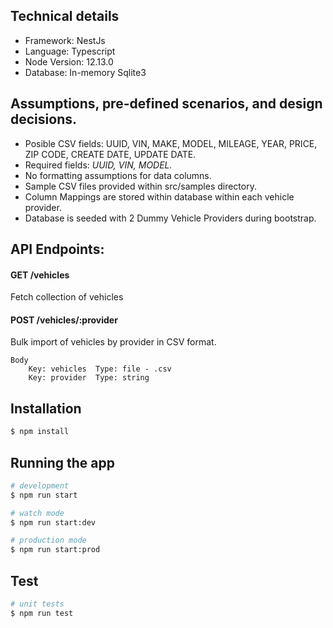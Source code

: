 ## Technical details
- Framework: NestJs
- Language: Typescript
- Node Version: 12.13.0
- Database: In-memory Sqlite3

## Assumptions, pre-defined scenarios, and design decisions.
 - Posible CSV fields: UUID, VIN, MAKE, MODEL, MILEAGE, YEAR, PRICE, ZIP CODE, CREATE DATE, UPDATE DATE.
 - Required fields: *UUID, VIN, MODEL.*
 - No formatting assumptions for data columns.
 - Sample CSV files provided within src/samples directory.
 - Column Mappings are stored within database within each vehicle provider.
 - Database is seeded with 2 Dummy Vehicle Providers during bootstrap.
 
 ## API Endpoints:
 #### GET /vehicles   
 Fetch collection of vehicles
 
 #### POST /vehicles/:provider  
 Bulk import of vehicles by provider in CSV format.
 
    Body
        Key: vehicles  Type: file - .csv
        Key: provider  Type: string
    
## Installation

```bash
$ npm install
```

## Running the app

```bash
# development
$ npm run start

# watch mode
$ npm run start:dev

# production mode
$ npm run start:prod
```

## Test

```bash
# unit tests
$ npm run test
